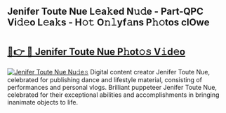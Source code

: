 ## Jenifer Toute Nue L𝚎a𝚔ed N𝚞𝚍e - Part-QPC Vi𝚍𝚎o L𝚎a𝚔s - H𝚘𝚝 O𝚗𝚕yf𝚊ns P𝚑𝚘tos clOwe

# <h2><a href="http://kfd5sdg.oniu.top/?m=Jenifer+Toute+Nue">🔗👉 🔴 Jenifer Toute Nue P𝚑ot𝚘𝚜 V𝚒d𝚎o</a></h2>

[![Jenifer Toute Nue Nu𝚍e𝚜](https://i.imgur.com/0qMVB7G.gif)](http://kfd5sdg.oniu.top/?m=Jenifer+Toute+Nue)
Digital content creator Jenifer Toute Nue, celebrated for publishing dance and lifestyle material, consisting of performances and personal vlogs. Brilliant puppeteer Jenifer Toute Nue, celebrated for their exceptional abilities and accomplishments in bringing inanimate objects to life.  
